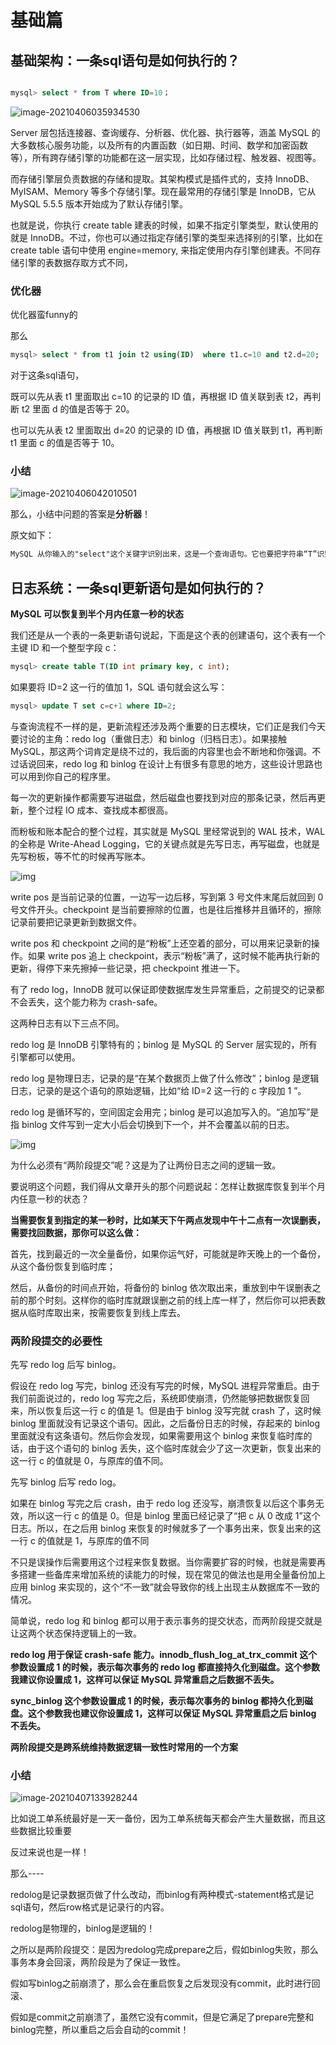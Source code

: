 [//]: # (---)

[//]: # (title: Mysql45讲)

[//]: # (date: 2021-05-03 09:03:32)

[//]: # (tags: Mysql)

[//]: # (categories: Database)

[//]: # (cover: /img/IMG_2317.jpg)

[//]: # (---)

# 基础篇

## 基础架构：一条sql语句是如何执行的？

```sql

mysql> select * from T where ID=10；
```

![image-20210406035934530](/img/image-20210406035934530.png)

Server 层包括连接器、查询缓存、分析器、优化器、执行器等，涵盖 MySQL 的大多数核心服务功能，以及所有的内置函数（如日期、时间、数学和加密函数等），所有跨存储引擎的功能都在这一层实现，比如存储过程、触发器、视图等。

而存储引擎层负责数据的存储和提取。其架构模式是插件式的，支持 InnoDB、MyISAM、Memory 等多个存储引擎。现在最常用的存储引擎是 InnoDB，它从 MySQL 5.5.5 版本开始成为了默认存储引擎。

也就是说，你执行 create table 建表的时候，如果不指定引擎类型，默认使用的就是 InnoDB。不过，你也可以通过指定存储引擎的类型来选择别的引擎，比如在 create table 语句中使用 engine=memory, 来指定使用内存引擎创建表。不同存储引擎的表数据存取方式不同，

### 优化器

优化器蛮funny的

那么

```sql
mysql> select * from t1 join t2 using(ID)  where t1.c=10 and t2.d=20;
```

对于这条sql语句，

既可以先从表 t1 里面取出 c=10 的记录的 ID 值，再根据 ID 值关联到表 t2，再判断 t2 里面 d 的值是否等于 20。

也可以先从表 t2 里面取出 d=20 的记录的 ID 值，再根据 ID 值关联到 t1，再判断 t1 里面 c 的值是否等于 10。

### 小结

![image-20210406042010501](/img/image-20210406042010501.png)

那么，小结中问题的答案是**分析器**！

原文如下：

```tex
MySQL 从你输入的"select"这个关键字识别出来，这是一个查询语句。它也要把字符串“T”识别成“表名 T”，把字符串“ID”识别成“列 ID”。
```

## 日志系统：一条sql更新语句是如何执行的？

**MySQL 可以恢复到半个月内任意一秒的状态**

我们还是从一个表的一条更新语句说起，下面是这个表的创建语句，这个表有一个主键 ID 和一个整型字段 c：

```sql
mysql> create table T(ID int primary key, c int);
```

如果要将 ID=2 这一行的值加 1，SQL 语句就会这么写：

```sql
mysql> update T set c=c+1 where ID=2;
```

与查询流程不一样的是，更新流程还涉及两个重要的日志模块，它们正是我们今天要讨论的主角：redo log（重做日志）和 binlog（归档日志）。如果接触 MySQL，那这两个词肯定是绕不过的，我后面的内容里也会不断地和你强调。不过话说回来，redo log 和 binlog 在设计上有很多有意思的地方，这些设计思路也可以用到你自己的程序里。

每一次的更新操作都需要写进磁盘，然后磁盘也要找到对应的那条记录，然后再更新，整个过程 IO 成本、查找成本都很高。

而粉板和账本配合的整个过程，其实就是 MySQL 里经常说到的 WAL 技术，WAL 的全称是 Write-Ahead Logging，它的关键点就是先写日志，再写磁盘，也就是先写粉板，等不忙的时候再写账本。

![img](/img/16a7950217b3f0f4ed02db5db59562a7.png)

write pos 是当前记录的位置，一边写一边后移，写到第 3 号文件末尾后就回到 0 号文件开头。checkpoint 是当前要擦除的位置，也是往后推移并且循环的，擦除记录前要把记录更新到数据文件。

write pos 和 checkpoint 之间的是“粉板”上还空着的部分，可以用来记录新的操作。如果 write pos 追上 checkpoint，表示“粉板”满了，这时候不能再执行新的更新，得停下来先擦掉一些记录，把 checkpoint 推进一下。

有了 redo log，InnoDB 就可以保证即使数据库发生异常重启，之前提交的记录都不会丢失，这个能力称为 crash-safe。

这两种日志有以下三点不同。

redo log 是 InnoDB 引擎特有的；binlog 是 MySQL 的 Server 层实现的，所有引擎都可以使用。

redo log 是物理日志，记录的是“在某个数据页上做了什么修改”；binlog 是逻辑日志，记录的是这个语句的原始逻辑，比如“给 ID=2 这一行的 c 字段加 1 ”。

redo log 是循环写的，空间固定会用完；binlog 是可以追加写入的。“追加写”是指 binlog 文件写到一定大小后会切换到下一个，并不会覆盖以前的日志。

![img](/img/2e5bff4910ec189fe1ee6e2ecc7b4bbe.png)

为什么必须有“两阶段提交”呢？这是为了让两份日志之间的逻辑一致。

要说明这个问题，我们得从文章开头的那个问题说起：怎样让数据库恢复到半个月内任意一秒的状态？

**当需要恢复到指定的某一秒时，比如某天下午两点发现中午十二点有一次误删表，需要找回数据，那你可以这么做：**

首先，找到最近的一次全量备份，如果你运气好，可能就是昨天晚上的一个备份，从这个备份恢复到临时库；

然后，从备份的时间点开始，将备份的 binlog 依次取出来，重放到中午误删表之前的那个时刻。这样你的临时库就跟误删之前的线上库一样了，然后你可以把表数据从临时库取出来，按需要恢复到线上库去。

### 两阶段提交的必要性

先写 redo log 后写 binlog。

假设在 redo log 写完，binlog 还没有写完的时候，MySQL 进程异常重启。由于我们前面说过的，redo log 写完之后，系统即使崩溃，仍然能够把数据恢复回来，所以恢复后这一行 c 的值是 1。但是由于 binlog 没写完就 crash 了，这时候 binlog 里面就没有记录这个语句。因此，之后备份日志的时候，存起来的 binlog 里面就没有这条语句。然后你会发现，如果需要用这个 binlog 来恢复临时库的话，由于这个语句的 binlog 丢失，这个临时库就会少了这一次更新，恢复出来的这一行 c 的值就是 0，与原库的值不同。

先写 binlog 后写 redo log。

如果在 binlog 写完之后 crash，由于 redo log 还没写，崩溃恢复以后这个事务无效，所以这一行 c 的值是 0。但是 binlog 里面已经记录了“把 c 从 0 改成 1”这个日志。所以，在之后用 binlog 来恢复的时候就多了一个事务出来，恢复出来的这一行 c 的值就是 1，与原库的值不同

不只是误操作后需要用这个过程来恢复数据。当你需要扩容的时候，也就是需要再多搭建一些备库来增加系统的读能力的时候，现在常见的做法也是用全量备份加上应用 binlog 来实现的，这个“不一致”就会导致你的线上出现主从数据库不一致的情况。

简单说，redo log 和 binlog 都可以用于表示事务的提交状态，而两阶段提交就是让这两个状态保持逻辑上的一致。

**redo log 用于保证 crash-safe 能力。innodb_flush_log_at_trx_commit 这个参数设置成 1 的时候，表示每次事务的 redo log 都直接持久化到磁盘。这个参数我建议你设置成 1，这样可以保证 MySQL 异常重启之后数据不丢失。**

**sync_binlog 这个参数设置成 1 的时候，表示每次事务的 binlog 都持久化到磁盘。这个参数我也建议你设置成 1，这样可以保证 MySQL 异常重启之后 binlog 不丢失。**

**两阶段提交是跨系统维持数据逻辑一致性时常用的一个方案**

### 小结

![image-20210407133928244](/img/image-20210407133928244.png)

比如说工单系统最好是一天一备份，因为工单系统每天都会产生大量数据，而且这些数据比较重要

反过来说也是一样！

那么----

redolog是记录数据页做了什么改动，而binlog有两种模式-statement格式是记sql语句，然后row格式是记录行的内容。

redolog是物理的，binlog是逻辑的！

之所以是两阶段提交：是因为redolog完成prepare之后，假如binlog失败，那么事务本身会回滚，两阶段是为了保证一致性。

假如写binlog之前崩溃了，那么会在重启恢复之后发现没有commit，此时进行回滚、

假如是commit之前崩溃了，虽然它没有commit，但是它满足了prepare完整和binlog完整，所以重启之后会自动的commit！



